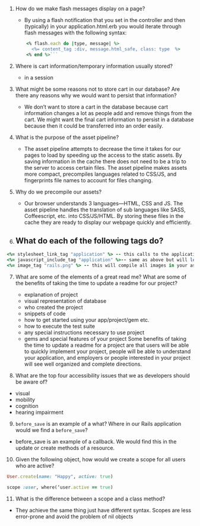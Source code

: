 1. How do we make flash messages display on a page?
    - By using a flash notification that you set in the controller and then (typically) in your application.html.erb you would iterate through flash messages with the following syntax:
    ```ruby
        <% flash.each do |type, message| %>
          <%= content_tag :div, message.html_safe, class: type  %>
        <% end %>```

2. Where is cart information/temporary information usually stored?
    - in a session

3. What might be some reasons not to store cart in our database? Are there any reasons why we would want to persist that information?
    - We don’t want to store a cart in the database because cart information changes a lot as people add and remove things from the cart. We might want the final cart information to persist in a database because then it could be transferred into an order easily. 

4. What is the purpose of the asset pipeline?
    - The asset pipeline attempts to decrease the time it takes for our pages to load by speeding up the access to the static assets. By saving information in the cache there does not need to be a trip to the server to access certain files. The asset pipeline makes assets more compact, precompiles languages related to CSS/JS, and fingerprints file names to account for files changing. 
    
5. Why do we precompile our assets?
    - Our browser understands 3 languages—HTML, CSS and JS. The asset pipeline handles the translation of sub languages like SASS, Coffeescript, etc. into CSS/JS/HTML. By storing these files in the cache they are ready to display our webpage quickly and efficiently. 
6. What do each of the following tags do?
    -

```ruby 
<%= stylesheet_link_tag "application" %> -- this calls to the application.css file in yoru stylesheet folder and will compile any application files with other extensions that are kept in your stypesheet folder serve the application.css file. 
<%= javascript_include_tag "application" %>-- same as above but will load all javascript files as .js
<%= image_tag "rails.png" %> -- this will compile all images in your assets > images folder
```

7. What are some of the elements of a great read me? What are some of the benefits of taking the time to update a readme for our project?
    -	explanation of project
    - visual representation of database
    - who created the project
    - snippets of code
    - how to get started using your app/project/gem etc.
    - how to execute the test suite
    - any special instructions necessary to use project
    - gems and special features of your project
    Some benefits of taking the time to update a readme for a project are that users will be able to quickly implement your project, people will be able to understand your application, and employers or people interested in your project will see well organized and complete directions.  

8. What are the top four accessibility issues that we as developers should be aware of?
  - visual
  - mobility
  - cognition
  - hearing impairment

9. `before_save` is an example of a what? Where in our Rails application would we find a `before_save`?
  - before_save is an example of a callback. We would find this in the update or create methods of a resource.

10. Given the following object, how would we create a scope for all users who are active?

```ruby 
User.create(name: "Happy", active: true)
```
```ruby
scope :user, where(‘user.active == true)
```

11. What is the difference between a scope and a class method?
  - They achieve the same thing just have different syntax. Scopes are less error-prone and avoid the problem of nil objects
